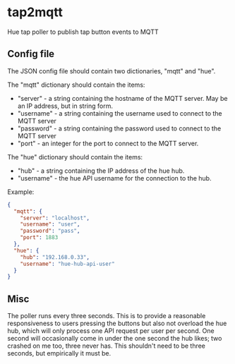 # tap2mqtt
Hue tap poller to publish tap button events to MQTT

## Config file
The JSON config file should contain two dictionaries, "mqtt" and "hue".

The "mqtt" dictionary should contain the items:
* "server" - a string containing the hostname of the MQTT server.  May be an IP address, but in string form.
* "username" - a string containing the username used to connect to the MQTT server
* "password" - a string containing the password used to connect to the MQTT server
* "port" - an integer for the port to connect to the MQTT server.

The "hue" dictionary should contain the items:
* "hub" - a string containing the IP address of the hue hub.
* "username" - the hue API username for the connection to the hub.

Example:

```json
{
  "mqtt": {
    "server": "localhost",
    "username": "user",
    "password": "pass",
    "port": 1883
  },
  "hue": {
    "hub": "192.168.0.33",
    "username": "hue-hub-api-user"
  }
}
```

## Misc
The poller runs every three seconds.  This is to provide a reasonable responsiveness to users pressing the buttons but also not
overload the hue hub, which will only process one API request per user per second.
One second will occasionally come in under the one second the hub likes; two crashed on me too, three never has.
This shouldn't need to be three seconds, but empirically it must be.
